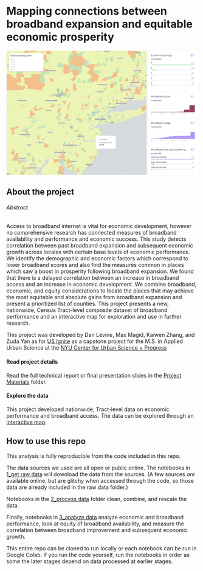 # Mapping connections between broadband expansion and equitable economic prosperity

[![map-tool-screenshot.png](Project%20Materials/map-tool-screenshot.png)](https://usignite.carto.com/u/usignite-intern/builder/a7627f0d-a64d-44a3-892a-820b14c0dfab/embed)

## About the project
###### Abstract 

Access to broadband internet is vital for economic development, however no comprehensive research has connected measures of broadband availability and performance and economic success. This study detects correlation between past broadband expansion and subsequent economic growth across locales with certain base levels of economic performance. We identify the demographic and economic factors which correspond to lower broadband scores and also find the measures common in places which saw a boost in prosperity following broadband expansion. We found that there is a delayed correlation between an increase in broadband access and an increase in economic development. We combine broadband, economic, and equity considerations to locate the places that may achieve the most equitable and absolute gains from broadband expansion and present a prioritized list of counties. This project presents a new, nationwide, Census Tract-level composite dataset of broadband performance and an interactive map for exploration and use in further research.

This project was developed by Dan Levine, Max Magid, Kaiwen Zhang, and Zuda Yan as for [US Ignite](https://www.us-ignite.org) as a capstone project for the M.S. in Applied Urban Science at the [NYU Center for Urban Science + Progress](https://cusp.nyu.edu)

#### Read project details
Read the full technical report or final presentation slides in the [Project Materials](/Project%20Materials) folder.

#### Explore the data
This project developed nationwide, Tract-level data on economic performance and broadband access. The data can be explored through an [interactive map](https://usignite.carto.com/u/usignite-intern/builder/a7627f0d-a64d-44a3-892a-820b14c0dfab/embed).

## How to use this repo

This analysis is fully reproducible from the code included in this repo. 

The data sources we used are all open or public online. The notebooks in [1_get raw data](/1_get%20raw%20data) will download the data from the sources. (A few sources _are_ available online, but are glitchy when accessed through the code, so those data are already included in the raw data folder.)

Notebooks in the [2_process data](2_process%20data) folder clean, combine, and rescale the data.

Finally, notebooks in [3_analyze data](3_analyze%20data) analyze economic and broadband performance, look at equity of broadband availability, and measure the correlation between broadband improvement and subsequent economic growth.

This entire repo can be cloned to run locally or each notebook can be run in Google Colab. If you run the code yourself, run the notebooks in order as some the later stages depend on data processed at earlier stages. 

